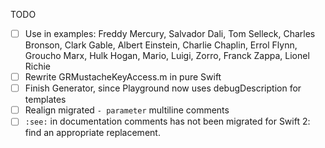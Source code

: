 TODO

- [ ] Use in examples: Freddy Mercury, Salvador Dali, Tom Selleck, Charles Bronson, Clark Gable, Albert Einstein, Charlie Chaplin, Errol Flynn, Groucho Marx, Hulk Hogan, Mario, Luigi, Zorro, Franck Zappa, Lionel Richie
- [ ] Rewrite GRMustacheKeyAccess.m in pure Swift
- [ ] Finish Generator, since Playground now uses debugDescription for templates
- [ ] Realign migrated `- parameter` multiline comments
- [ ] `:see:` in documentation comments has not been migrated for Swift 2: find an appropriate replacement.
